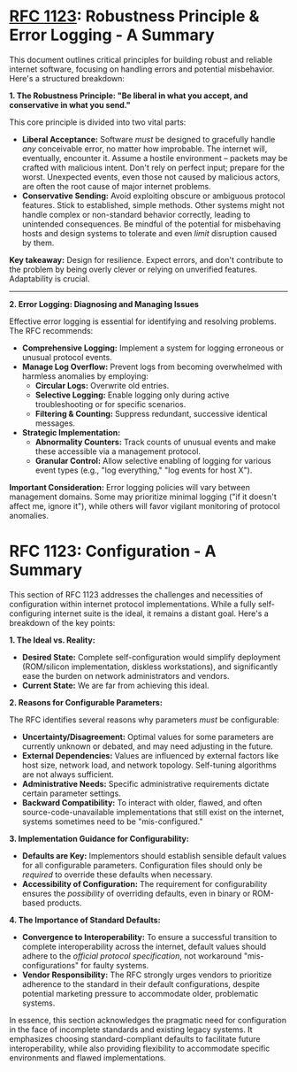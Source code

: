 
# [RFC 1123](https://www.rfc-editor.org/rfc/rfc1123.html#page-7): Robustness Principle & Error Logging - A Summary

This document outlines critical principles for building robust and reliable internet software, focusing on handling errors and potential misbehavior. Here's a structured breakdown:

**1. The Robustness Principle: "Be liberal in what you accept, and conservative in what you send."**

This core principle is divided into two vital parts:

* **Liberal Acceptance:**  Software *must* be designed to gracefully handle *any* conceivable error, no matter how improbable. The internet will, eventually, encounter it.  Assume a hostile environment – packets may be crafted with malicious intent.  Don't rely on perfect input; prepare for the worst.  Unexpected events, even those not caused by malicious actors, are often the root cause of major internet problems.
* **Conservative Sending:** Avoid exploiting obscure or ambiguous protocol features. Stick to established, simple methods.  Other systems might not handle complex or non-standard behavior correctly, leading to unintended consequences. Be mindful of the potential for misbehaving hosts and design systems to tolerate and even *limit* disruption caused by them.

**Key takeaway:**  Design for resilience.  Expect errors, and don't contribute to the problem by being overly clever or relying on unverified features.  Adaptability is crucial.

---

**2. Error Logging: Diagnosing and Managing Issues**

Effective error logging is essential for identifying and resolving problems. The RFC recommends:

* **Comprehensive Logging:** Implement a system for logging erroneous or unusual protocol events.
* **Manage Log Overflow:** Prevent logs from becoming overwhelmed with harmless anomalies by employing:
    * **Circular Logs:**  Overwrite old entries.
    * **Selective Logging:** Enable logging only during active troubleshooting or for specific scenarios.
    * **Filtering & Counting:**  Suppress redundant, successive identical messages.
* **Strategic Implementation:**
    * **Abnormality Counters:**  Track counts of unusual events and make these accessible via a management protocol.
    * **Granular Control:** Allow selective enabling of logging for various event types (e.g., "log everything," "log events for host X").

**Important Consideration:**  Error logging policies will vary between management domains. Some may prioritize minimal logging ("if it doesn't affect me, ignore it"), while others will favor vigilant monitoring of protocol anomalies.

# RFC 1123: Configuration - A Summary

This section of RFC 1123 addresses the challenges and necessities of configuration within internet protocol implementations. While a fully self-configuring internet suite is the ideal, it remains a distant goal. Here's a breakdown of the key points:

**1. The Ideal vs. Reality:**

* **Desired State:** Complete self-configuration would simplify deployment (ROM/silicon implementation, diskless workstations), and significantly ease the burden on network administrators and vendors.
* **Current State:** We are far from achieving this ideal.

**2. Reasons for Configurable Parameters:**

The RFC identifies several reasons why parameters *must* be configurable:

* **Uncertainty/Disagreement:**  Optimal values for some parameters are currently unknown or debated, and may need adjusting in the future.
* **External Dependencies:**  Values are influenced by external factors like host size, network load, and network topology.  Self-tuning algorithms are not always sufficient.
* **Administrative Needs:**  Specific administrative requirements dictate certain parameter settings.
* **Backward Compatibility:**  To interact with older, flawed, and often source-code-unavailable implementations that still exist on the internet, systems sometimes need to be "mis-configured."

**3. Implementation Guidance for Configurability:**

* **Defaults are Key:** Implementors should establish sensible default values for all configurable parameters.  Configuration files should only be *required* to override these defaults when necessary.
* **Accessibility of Configuration:**  The requirement for configurability ensures the *possibility* of overriding defaults, even in binary or ROM-based products.

**4. The Importance of Standard Defaults:**

* **Convergence to Interoperability:**  To ensure a successful transition to complete interoperability across the internet, default values should adhere to the *official protocol specification*, not workaround "mis-configurations" for faulty systems.
* **Vendor Responsibility:**  The RFC strongly urges vendors to prioritize adherence to the standard in their default configurations, despite potential marketing pressure to accommodate older, problematic systems.

In essence, this section acknowledges the pragmatic need for configuration in the face of incomplete standards and existing legacy systems. It emphasizes choosing standard-compliant defaults to facilitate future interoperability, while also providing flexibility to accommodate specific environments and flawed implementations.



